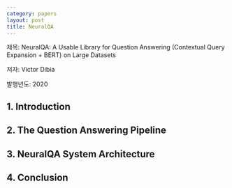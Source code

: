 ```yaml
---
category: papers
layout: post
title: NeuralQA
---
```


제목: NeuralQA: A Usable Library for Question Answering (Contextual Query Expansion + BERT) on Large Datasets

저자: Victor Dibia

발행년도: 2020


## 1. Introduction

## 2. The Question Answering Pipeline

## 3. NeuralQA System Architecture

## 4. Conclusion
